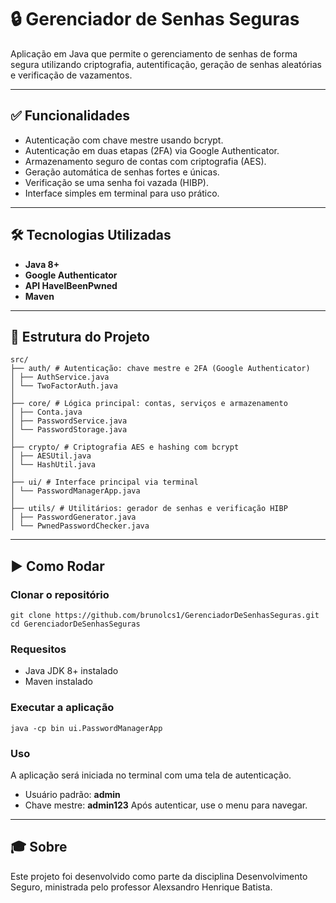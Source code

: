 # 🔒 Gerenciador de Senhas Seguras
Aplicação em Java que permite o gerenciamento de senhas de forma segura utilizando criptografia, autentificação, geração de senhas aleatórias e verificação de vazamentos.

---

## ✅ Funcionalidades
- Autenticação com chave mestre usando bcrypt.
- Autenticação em duas etapas (2FA) via Google Authenticator.
- Armazenamento seguro de contas com criptografia (AES).
- Geração automática de senhas fortes e únicas.
- Verificação se uma senha foi vazada (HIBP).
- Interface simples em terminal para uso prático.

---

## 🛠️ Tecnologias Utilizadas
- **Java 8+**
- **Google Authenticator**
- **API HaveIBeenPwned**
- **Maven**

---

## 📁 Estrutura do Projeto
```
src/
├── auth/ # Autenticação: chave mestre e 2FA (Google Authenticator)
│ ├── AuthService.java
│ └── TwoFactorAuth.java
│
├── core/ # Lógica principal: contas, serviços e armazenamento
│ ├── Conta.java
│ ├── PasswordService.java
│ └── PasswordStorage.java
│
├── crypto/ # Criptografia AES e hashing com bcrypt
│ ├── AESUtil.java
│ └── HashUtil.java
│
├── ui/ # Interface principal via terminal
│ └── PasswordManagerApp.java
│
├── utils/ # Utilitários: gerador de senhas e verificação HIBP
│ ├── PasswordGenerator.java
│ └── PwnedPasswordChecker.java
```

---

## ▶️ Como Rodar
### Clonar o repositório
```
git clone https://github.com/brunolcs1/GerenciadorDeSenhasSeguras.git
cd GerenciadorDeSenhasSeguras
```
### Requesitos
- Java JDK 8+ instalado
- Maven instalado
### Executar a aplicação
```
java -cp bin ui.PasswordManagerApp
```
### Uso
A aplicação será iniciada no terminal com uma tela de autenticação.
- Usuário padrão: **admin**
- Chave mestre: **admin123**
Após autenticar, use o menu para navegar.

---

## 🎓 Sobre
Este projeto foi desenvolvido como parte da disciplina Desenvolvimento Seguro, ministrada pelo professor Alexsandro Henrique Batista.
